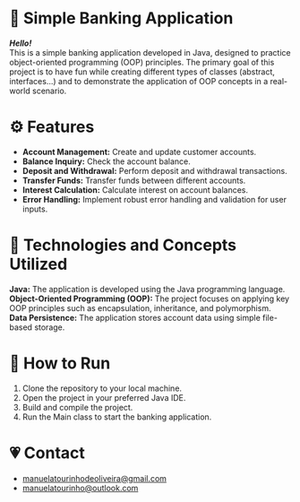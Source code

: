 💸️ Simple Banking Application
===
_**Hello!**_  
This is a simple banking application developed in Java, 
designed to practice object-oriented programming (OOP) principles. 
The primary goal of this project is to have fun while creating different types of classes (abstract, interfaces...) and to demonstrate the application of OOP concepts in a real-world scenario.

⚙️ Features
===
* **Account Management:** Create and update customer accounts.  
* **Balance Inquiry:** Check the account balance.  
* **Deposit and Withdrawal:** Perform deposit and withdrawal transactions.   
* **Transfer Funds:** Transfer funds between different accounts.  
* **Interest Calculation:** Calculate interest on account balances.  
* **Error Handling:** Implement robust error handling and validation for user inputs.  


🍵 Technologies and Concepts Utilized
===
**Java:** The application is developed using the Java programming language.  
**Object-Oriented Programming (OOP):** The project focuses on applying key OOP principles such as encapsulation, inheritance, and polymorphism.  
**Data Persistence:** The application stores account data using simple file-based storage.

🏃 How to Run
===
1. Clone the repository to your local machine.  
2. Open the project in your preferred Java IDE.  
3. Build and compile the project.  
4. Run the Main class to start the banking application.

💗 Contact
===
* manuelatourinhodeoliveira@gmail.com
* manuelatourinho@outlook.com 

